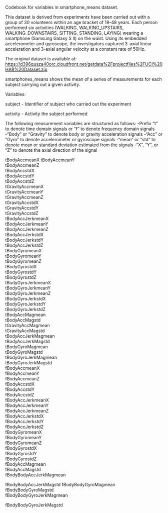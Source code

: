 Codebook for variables in smartphone_means dataset.  

This dataset is derived from experiments have been carried out with a group of 30 volunteers within an age bracket of 19-48 years. Each person performed six activities (WALKING, WALKING_UPSTAIRS, WALKING_DOWNSTAIRS, SITTING, STANDING, LAYING) wearing a smartphone (Samsung Galaxy S II) on the waist. Using its embedded accelerometer and gyroscope, the investigators captured 3-axial linear acceleration and 3-axial angular velocity at a constant rate of 50Hz. 

The original dataset is available at: https://d396qusza40orc.cloudfront.net/getdata%2Fprojectfiles%2FUCI%20HAR%20Dataset.zip

smartphones_means shows the mean of a series of measurements for each subject carrying out a given activity.  

Variables: 

subject - Identifier of subject who carried out the experiment

activity - Activity the subject performed

The following measurement variables are structured as follows:
-Prefix “t” to denote time domain signals or “f” to denote frequency domain signals
-“Body” or “Gravity” to denote body or gravity acceleration signals
-“Acc” or “Gyro” to denote accelerometer or gyroscope signals
-“mean” or “std” to denote mean or standard deviation estimated from the signals
-“X”, “Y”, or “Z” to denote the axial direction of the signal

tBodyAccmeanX 
tBodyAccmeanY          
tBodyAccmeanZ           
tBodyAccstdX            
tBodyAccstdY            
tBodyAccstdZ            
tGravityAccmeanX       
tGravityAccmeanY        
tGravityAccmeanZ        
tGravityAccstdX         
tGravityAccstdY         
tGravityAccstdZ        
tBodyAccJerkmeanX      
tBodyAccJerkmeanY     
tBodyAccJerkmeanZ       
tBodyAccJerkstdX       
tBodyAccJerkstdY        
tBodyAccJerkstdZ       
tBodyGyromeanX         
tBodyGyromeanY          
tBodyGyromeanZ         
tBodyGyrostdX           
tBodyGyrostdY          
tBodyGyrostdZ           
tBodyGyroJerkmeanX      
tBodyGyroJerkmeanY      
tBodyGyroJerkmeanZ    
tBodyGyroJerkstdX       
tBodyGyroJerkstdY      
tBodyGyroJerkstdZ       
tBodyAccMagmean         
tBodyAccMagstd         
tGravityAccMagmean     
tGravityAccMagstd       
tBodyAccJerkMagmean     
tBodyAccJerkMagstd      
tBodyGyroMagmean        
tBodyGyroMagstd         
tBodyGyroJerkMagmean    
tBodyGyroJerkMagstd     
fBodyAccmeanX           
fBodyAccmeanY           
fBodyAccmeanZ          
fBodyAccstdX           
fBodyAccstdY            
fBodyAccstdZ            
fBodyAccJerkmeanX     
fBodyAccJerkmeanY     
fBodyAccJerkmeanZ      
fBodyAccJerkstdX       
fBodyAccJerkstdY       
fBodyAccJerkstdZ       
fBodyGyromeanX        
fBodyGyromeanY          
fBodyGyromeanZ          
fBodyGyrostdX           
fBodyGyrostdY           
fBodyGyrostdZ          
fBodyAccMagmean         
fBodyAccMagstd          
fBodyBodyAccJerkMagmean 

fBodyBodyAccJerkMagstd 
fBodyBodyGyroMagmean
fBodyBodyGyroMagstd    
fBodyBodyGyroJerkMagmean

fBodyBodyGyroJerkMagstd
